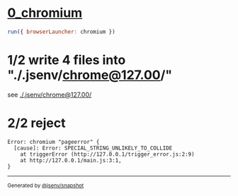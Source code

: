 # [0_chromium](../../js_throw_dev.test.mjs#L26)

```js
run({ browserLauncher: chromium })
```

# 1/2 write 4 files into "./.jsenv/chrome@127.00/"

see [./.jsenv/chrome@127.00/](./.jsenv/chrome@127.00/)

# 2/2 reject

```console
Error: chromium "pageerror" {
  [cause]: Error: SPECIAL_STRING_UNLIKELY_TO_COLLIDE
    at triggerError (http://127.0.0.1/trigger_error.js:2:9)
    at http://127.0.0.1/main.js:3:1,
}
```
---

<sub>
  Generated by <a href="https://github.com/jsenv/core/tree/main/packages/independent/snapshot">@jsenv/snapshot</a>
</sub>